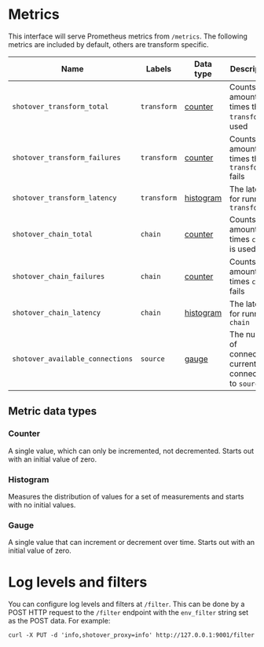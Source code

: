# Metrics

This interface will serve Prometheus metrics from `/metrics`. The following metrics are included by default, others are transform specific.

| Name                             | Labels      | Data type               | Description                                               |
|----------------------------------|-------------|-------------------------|-----------------------------------------------------------|
| `shotover_transform_total`       | `transform` | [counter](#counter)     | Counts the amount of times the `transform` is used        |
| `shotover_transform_failures`    | `transform` | [counter](#counter)     | Counts the amount of times the `transform` fails          |
| `shotover_transform_latency`     | `transform` | [histogram](#histogram) | The latency for running `transform`                       |
| `shotover_chain_total`           | `chain`     | [counter](#counter)     | Counts the amount of times `chain` is used                |
| `shotover_chain_failures`        | `chain`     | [counter](#counter)     | Counts the amount of times `chain` fails                  |
| `shotover_chain_latency`         | `chain`     | [histogram](#histogram) | The latency for running `chain`                           |
| `shotover_available_connections` | `source`    | [gauge](#gauge)         | The number of connections currently connected to `source` |

## Metric data types

### Counter

A single value, which can only be incremented, not decremented. Starts out with an initial value of zero.

### Histogram

Measures the distribution of values for a set of measurements and starts with no initial values.

### Gauge

A single value that can increment or decrement over time. Starts out with an initial value of zero.

# Log levels and filters

You can configure log levels and filters at `/filter`. This can be done by a POST HTTP request to the `/filter` endpoint with the `env_filter` string set as the POST data. For example:

```shell
curl -X PUT -d 'info,shotover_proxy=info' http://127.0.0.1:9001/filter
```
